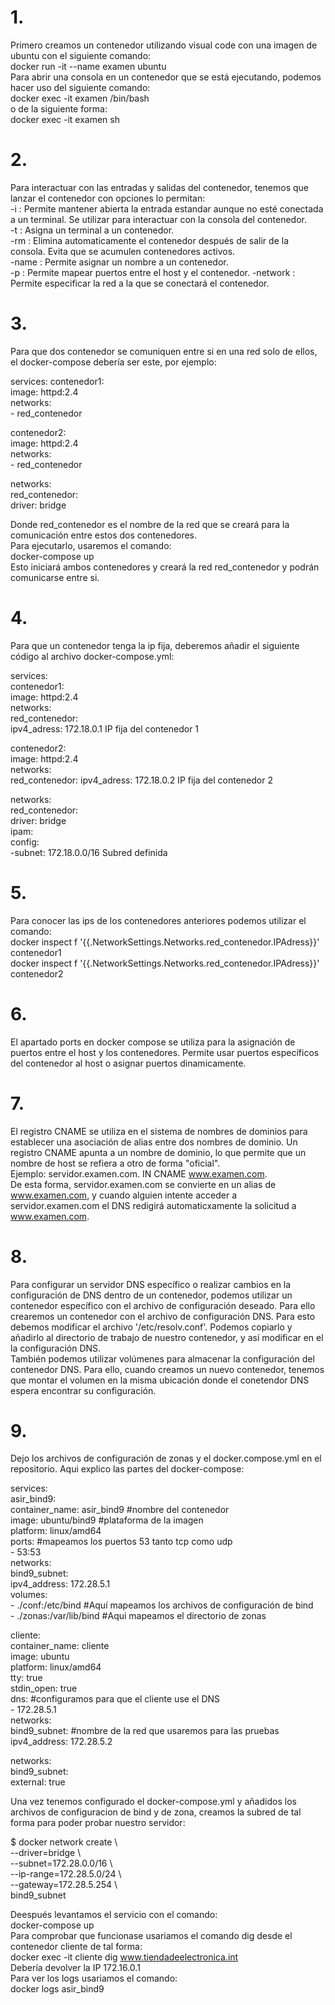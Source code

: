 # 1. 
Primero creamos un contenedor utilizando visual code con una imagen de ubuntu con el siguiente comando:  
docker run -it --name examen ubuntu  
Para abrir una consola en un contenedor que se está ejecutando, podemos hacer uso del siguiente comando:  
docker exec -it examen /bin/bash  
o de la siguiente forma:  
docker exec -it examen sh

# 2. 
Para interactuar con las entradas y salidas del contenedor, tenemos que lanzar el contenedor con opciones lo permitan:  
-i  : Permite mantener abierta la entrada estandar aunque no esté conectada a un terminal. Se utilizar para interactuar con la consola del contenedor.  
-t  : Asigna un terminal a un contenedor.  
-rm  : Elimina automaticamente el contenedor después de salir de la consola. Evita que se acumulen contenedores activos.  
-name  : Permite asignar un nombre a un contenedor.  
-p  : Permite mapear puertos entre el host y el contenedor.
-network  : Permite especificar la red a la que se conectará el contenedor.  

# 3.  
Para que dos contenedor se comuniquen entre si en una red solo de ellos, el docker-compose debería ser este, por ejemplo: 

services:
  contenedor1:  
    image: httpd:2.4  
    networks:  
      - red_contenedor  
  
  contenedor2:  
    image: httpd:2.4  
    networks:  
      - red_contenedor  

networks:  
  red_contenedor:  
    driver: bridge  

Donde red_contenedor es el nombre de la red que se creará para la comunicación entre estos dos contenedores.  
Para ejecutarlo, usaremos el comando:  
docker-compose up  
Esto iniciará ambos contenedores y creará la red red_contenedor y podrán comunicarse entre si.  

# 4.  
Para que un contenedor tenga la ip fija, deberemos añadir el siguiente código al archivo docker-compose.yml:  

services:  
  contenedor1:    
    image: httpd:2.4    
    networks:  
       red_contenedor:  
          ipv4_adress: 172.18.0.1    IP fija del contenedor 1  
  
  contenedor2:  
    image: httpd:2.4  
    networks:  
       red_contenedor: 
          ipv4_adress: 172.18.0.2   IP fija del contenedor 2  

networks:  
  red_contenedor:  
    driver: bridge  
    ipam:  
      config:  
        -subnet: 172.18.0.0/16      Subred definida  

# 5. 
Para conocer las ips de los contenedores anteriores podemos utilizar el comando:  
docker inspect f '{{.NetworkSettings.Networks.red_contenedor.IPAdress}}' contenedor1  
docker inspect f '{{.NetworkSettings.Networks.red_contenedor.IPAdress}}' contenedor2  

# 6. 
El apartado ports en docker compose se utiliza para la asignación de puertos entre el host y los contenedores. Permite usar puertos específicos del contenedor al host o asignar puertos dinamicamente. 

# 7.  
El registro CNAME se utiliza en el sistema de nombres de dominios para establecer una asociación de alias entre dos nombres de dominio. Un registro CNAME apunta a un nombre de dominio, lo que permite que un nombre de host se refiera a otro de forma "oficial".  
Ejemplo:  servidor.examen.com. IN CNAME www.examen.com.  
De esta forma, servidor.examen.com se convierte en un alias de www.examen.com, y cuando alguien intente acceder a servidor.examen.com el DNS redigirá automaticxamente la solicitud a www.examen.com.  

# 8. 
Para configurar un servidor DNS específico o realizar cambios en la configuración de DNS dentro de un contenedor, podemos utilizar un contenedor específico con el archivo de configuración deseado. Para ello crearemos un contenedor con el archivo de configuración DNS. Para esto debemos modificar el archivo '/etc/resolv.conf'. Podemos copiarlo y añadirlo al directorio de trabajo de nuestro contenedor, y así modificar en el la configuración DNS.  
También podemos utilizar volúmenes para almacenar la configuración del contenedor DNS. Para ello, cuando creamos un nuevo contenedor, tenemos que montar el volumen en la misma ubicación donde el conetendor DNS espera encontrar su configuración.  

# 9.
Dejo los archivos de configuración de zonas y el docker.compose.yml en el repositorio. Aqui explico las partes del docker-compose:  

services:  
  asir_bind9:  
    container_name: asir_bind9     #nombre del contenedor  
    image: ubuntu/bind9     #plataforma de la imagen  
    platform: linux/amd64  
    ports:  #mapeamos los puertos 53 tanto tcp como udp  
      - 53:53  
    networks:  
      bind9_subnet:  
        ipv4_address: 172.28.5.1  
    volumes:  
      - ./conf:/etc/bind   #Aquí mapeamos los archivos de configuración de bind  
      - ./zonas:/var/lib/bind   #Aqui mapeamos el directorio de zonas 
  
  cliente:  
    container_name: cliente  
    image: ubuntu  
    platform: linux/amd64  
    tty: true  
    stdin_open: true  
    dns:    #configuramos para que el cliente use el DNS  
      - 172.28.5.1  
    networks:  
      bind9_subnet:  #nombre de la red que usaremos para las pruebas  
        ipv4_address: 172.28.5.2  

networks:  
  bind9_subnet:  
    external: true  



Una vez tenemos configurado el docker-compose.yml y añadidos los archivos de configuracion de bind y de zona, creamos la subred de tal forma para poder probar nuestro servidor:  

$ docker network create \  
  --driver=bridge \  
  --subnet=172.28.0.0/16 \  
  --ip-range=172.28.5.0/24 \  
  --gateway=172.28.5.254 \  
  bind9_subnet  
  
Deespués levantamos el servicio con el comando:  
docker-compose up  
Para comprobar que funcionase usariamos el comando dig desde el contenedor cliente de tal forma:  
docker exec -it cliente dig www.tiendadeelectronica.int  
Debería devolver la IP 172.16.0.1  
Para ver los logs usariamos el comando:  
docker logs asir_bind9  